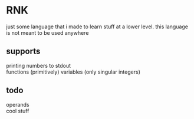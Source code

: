 # RNK
just some language that i made to learn stuff at a lower level. this language is not meant to be used anywhere

## supports
printing numbers to stdout  
functions (primitively)
variables (only singular integers)

## todo
operands  
cool stuff  
